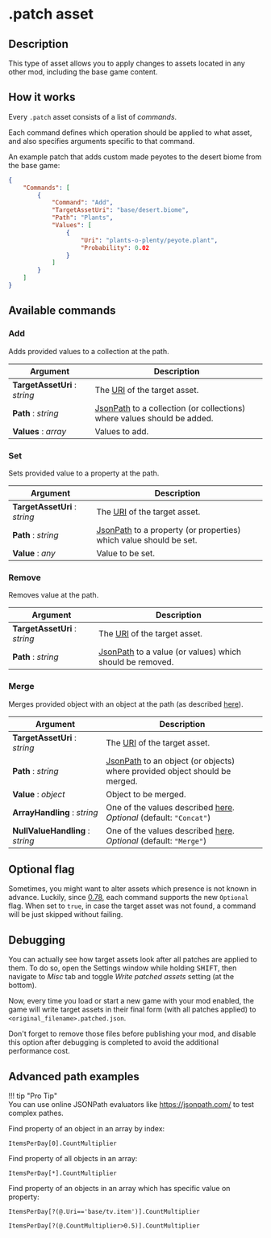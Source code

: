 # .patch asset

## Description

This type of asset allows you to apply changes to assets located in any other mod, including the base game content.

## How it works

Every `.patch` asset consists of a list of *commands*.

Each command defines which operation should be applied to what asset, and also specifies arguments specific to that command.

An example patch that adds custom made peyotes to the desert biome from the base game:

```json
{
    "Commands": [
        {
            "Command": "Add",
            "TargetAssetUri": "base/desert.biome",
            "Path": "Plants",
            "Values": [
                {
                    "Uri": "plants-o-plenty/peyote.plant",
                    "Probability": 0.02
                }
            ]
        }
    ]
}
```

## Available commands

### Add

Adds provided values to a collection at the path.

| Argument | Description |
| --- | --- |
| **TargetAssetUri** : *string* | The [URI](/concepts/asset-uri) of the target asset. |
| **Path** : *string* | [JsonPath](https://goessner.net/articles/JsonPath/) to a collection (or collections) where values should be added. |
| **Values** : *array* | Values to add. |

### Set

Sets provided value to a property at the path.

| Argument | Description |
| --- | --- |
| **TargetAssetUri** : *string* | The [URI](/concepts/asset-uri) of the target asset. |
| **Path** : *string* | [JsonPath](https://goessner.net/articles/JsonPath/) to a property (or properties) which value should be set. |
| **Value** : *any* | Value to be set. |

### Remove

Removes value at the path.

| Argument | Description |
| --- | --- |
| **TargetAssetUri** : *string* | The [URI](/concepts/asset-uri) of the target asset. |
| **Path** : *string* | [JsonPath](https://goessner.net/articles/JsonPath/) to a value (or values) which should be removed. |

### Merge

Merges provided object with an object at the path (as described [here](https://www.newtonsoft.com/json/help/html/MergeJson.htm)).

| Argument | Description |
| --- | --- |
| **TargetAssetUri** : *string* | The [URI](/concepts/asset-uri) of the target asset. |
| **Path** : *string* | [JsonPath](https://goessner.net/articles/JsonPath/) to an object (or objects) where provided object should be merged. |
| **Value** : *object* | Object to be merged. |
| **ArrayHandling** : *string* | One of the values described [here](https://www.newtonsoft.com/json/help/html/T_Newtonsoft_Json_Linq_MergeArrayHandling.htm).<br>*Optional* (default: `"Concat"`) |
| **NullValueHandling** : *string* | One of the values described [here](https://www.newtonsoft.com/json/help/html/T_Newtonsoft_Json_Linq_MergeNullValueHandling.htm).<br>*Optional* (default: `"Merge"`) |

## Optional flag

Sometimes, you might want to alter assets which presence is not known in advance. Luckily, since [0.78](https://voxeltycoon.xyz/changelog#0.78), each command supports the new `Optional` flag. When set to `true`, in case the target asset was not found, a command will be just skipped without failing.

## Debugging

You can actually see how target assets look after all patches are applied to them. To do so, open the Settings window while holding <kbd>SHIFT</kbd>, then navigate to *Misc* tab and toggle *Write patched assets* setting (at the bottom).

Now, every time you load or start a new game with your mod enabled, the game will write target assets in their final form (with all patches applied) to `<original_filename>.patched.json`.

Don't forget to remove those files before publishing your mod, and disable this option after debugging is completed to avoid the additional performance cost.

## Advanced path examples

!!! tip "Pro Tip"   
    You can use online JSONPath evaluators like https://jsonpath.com/ to test complex pathes.

Find property of an object in an array by index:

`ItemsPerDay[0].CountMultiplier`

Find property of all objects in an array:

`ItemsPerDay[*].CountMultiplier`

Find property of an objects in an array which has specific value on property:

`ItemsPerDay[?(@.Uri=='base/tv.item')].CountMultiplier`

`ItemsPerDay[?(@.CountMultiplier>0.5)].CountMultiplier`